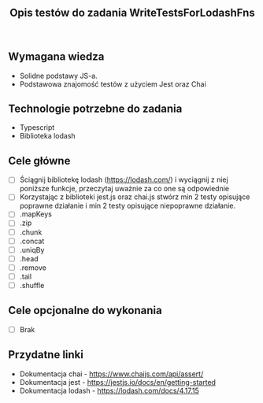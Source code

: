 <h2 align="center">Opis testów do zadania WriteTestsForLodashFns </h2>

<br>

## Wymagana wiedza
- Solidne podstawy JS-a.
- Podstawowa znajomość testów z użyciem Jest oraz Chai
 
## Technologie potrzebne do zadania

- Typescript
- Biblioteka lodash

## Cele główne

* [ ] Ściągnij bibliotekę lodash (https://lodash.com/) i wyciągnij z niej poniższe funkcje, przeczytaj uważnie za co one są odpowiednie
* [ ] Korzystając z biblioteki jest.js oraz chai.js stwórz min 2 testy opisujące poprawne działanie i min 2 testy opisujące niepoprawne działanie.
* [ ] .mapKeys
* [ ] .zip
* [ ] .chunk
* [ ] .concat
* [ ] .uniqBy
* [ ] .head
* [ ] .remove
* [ ] .tail
* [ ] .shuffle

## Cele opcjonalne do wykonania

* [ ] Brak

## Przydatne linki

- Dokumentacja chai - https://www.chaijs.com/api/assert/
- Dokumentacja jest - https://jestjs.io/docs/en/getting-started
- Dokumentacja lodash - https://lodash.com/docs/4.17.15
